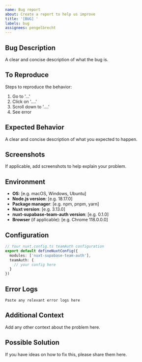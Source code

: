 ```yaml
---
name: Bug report
about: Create a report to help us improve
title: '[BUG] '
labels: bug
assignees: pengelbrecht
---
```


## Bug Description
A clear and concise description of what the bug is.

## To Reproduce
Steps to reproduce the behavior:
1. Go to '...'
2. Click on '....'
3. Scroll down to '....'
4. See error

## Expected Behavior
A clear and concise description of what you expected to happen.

## Screenshots
If applicable, add screenshots to help explain your problem.

## Environment
- **OS**: [e.g. macOS, Windows, Ubuntu]
- **Node.js version**: [e.g. 18.17.0]
- **Package manager**: [e.g. npm, pnpm, yarn]
- **Nuxt version**: [e.g. 3.13.0]
- **nuxt-supabase-team-auth version**: [e.g. 0.1.0]
- **Browser** (if applicable): [e.g. Chrome 118.0.0.0]

## Configuration
```typescript
// Your nuxt.config.ts teamAuth configuration
export default defineNuxtConfig({
  modules: ['nuxt-supabase-team-auth'],
  teamAuth: {
    // your config here
  }
})
```

## Error Logs
```
Paste any relevant error logs here
```

## Additional Context
Add any other context about the problem here.

## Possible Solution
If you have ideas on how to fix this, please share them here.
